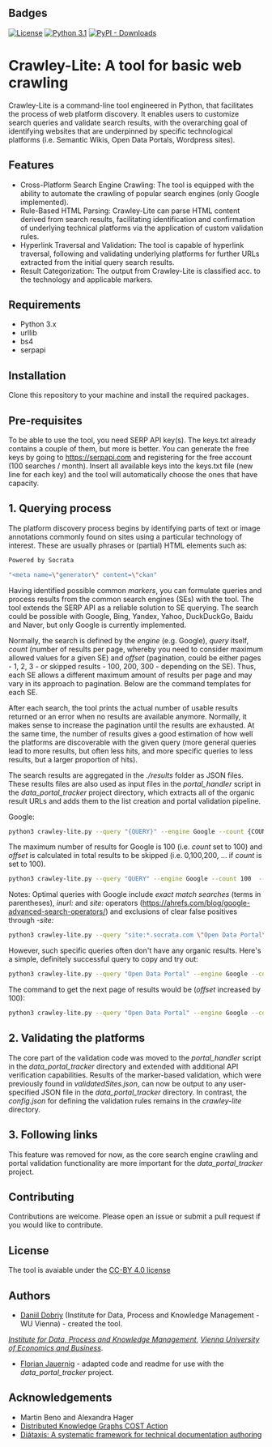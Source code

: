 ## Badges

[![License](https://img.shields.io/badge/License-CC%20BY%204.0-lightgrey.svg)](http://creativecommons.org/licenses/by/4.0/) [![Python 3.1](https://img.shields.io/badge/python-3.1-blue.svg)](https://www.python.org/downloads/release/python-300/) [![PyPI - Downloads](https://img.shields.io/pypi/dd/crawley-lite)]()

# Crawley-Lite: A tool for basic web crawling

Crawley-Lite is a command-line tool engineered in Python, that facilitates the process of web platform discovery. It enables users to customize search queries and validate search results, with the overarching goal of identifying websites that are underpinned by specific technological platforms (i.e. Semantic Wikis, Open Data Portals, Wordpress sites). 

## Features

- Cross-Platform Search Engine Crawling: The tool is equipped with the ability to automate the crawling of popular search engines (only Google implemented). 
- Rule-Based HTML Parsing: Crawley-Lite can parse HTML content derived from search results, facilitating identification and confirmation of underlying technical platforms via the application of custom validation rules.
- Hyperlink Traversal and Validation: The tool is capable of hyperlink traversal, following and validating underlying platforms for further URLs extracted from the initial query search results.
- Result Categorization: The output from Crawley-Lite is classified acc. to the technology and applicable markers. 

## Requirements

- Python 3.x
- urllib
- bs4
- serpapi

## Installation

Clone this repository to your machine and install the required packages.

## Pre-requisites

To be able to use the tool, you need SERP API key(s). The keys.txt already contains a couple of them, but more is better. You can generate the free keys by going to https://serpapi.com and registering for the free account (100 searches / month). Insert all available keys into the keys.txt file (new line for each key) and the tool will automatically choose the ones that have capacity.

## 1. Querying process

The platform discovery process begins by identifying parts of text or image annotations commonly found on sites using a particular technology of interest. These are usually phrases or (partial) HTML elements such as:

```bash
Powered by Socrata
```
```bash
"<meta name=\"generator\" content=\"ckan"
```

Having identified possible common _markers_, you can formulate queries and process results from the common search engines (SEs) with the tool. The tool extends the SERP API as a reliable solution to SE querying. The search could be possible with Google, Bing, Yandex, Yahoo, DuckDuckGo, Baidu and Naver, but only Google is currently implemented.

Normally, the search is defined by the _engine_ (e.g. Google), _query_ itself, _count_ (number of results per page, whereby you need to consider maximum allowed values for a given SE) and _offset_ (pagination, could be either pages - 1, 2, 3 - or skipped results - 100, 200, 300 - depending on the SE). Thus, each SE allows a different maximum amount of results per page and may vary in its approach to pagination. Below are the command templates for each SE.

After each search, the tool prints the actual number of usable results returned or an error when no results are available anymore. Normally, it makes sense to increase the pagination until the results are exhausted. At the same time, the number of results gives a good estimation of how well the platforms are discoverable with the given query (more general queries lead to more results, but often less hits, and more specific queries to less results, but a larger proportion of hits).

The search results are aggregated in the _./results_ folder as JSON files. These results files are also used as input files in the _portal\_handler_ script in the _data\_portal\_tracker_ project directory, which extracts all of the organic result URLs and adds them to the list creation and portal validation pipeline.

Google:
```bash
python3 crawley-lite.py --query "{QUERY}" --engine Google --count {COUNT}  --offset {OFFSET}
```

The maximum number of results for Google is 100 (i.e. _count_ set to 100) and _offset_ is calculated in total results to be skipped (i.e. 0,100,200, ... if _count_ is set to 100).

```bash
python3 crawley-lite.py --query "QUERY" --engine Google --count 100  --offset 100
```

Notes: Optimal queries with Google include _exact match searches_ (terms in parentheses), _inurl:_ and _site:_ operators (https://ahrefs.com/blog/google-advanced-search-operators/) and exclusions of clear false positives through _-site:_

```bash
python3 crawley-lite.py --query "site:*.socrata.com \"Open Data Portal\" -site:socrata.com" --engine Google --count 100  --offset 0
```

However, such specific queries often don't have any organic results. Here's a simple, definitely successful query to copy and try out:

```bash
python3 crawley-lite.py --query "Open Data Portal" --engine Google --count 100  --offset 0
```

The command to get the next page of results would be (_offset_ increased by 100):

```bash
python3 crawley-lite.py --query "Open Data Portal" --engine Google --count 100  --offset 100
```

## 2. Validating the platforms

The core part of the validation code was moved to the _portal\_handler_ script in the _data\_portal\_tracker_ directory and extended with additional API verification capabilities. Results of the marker-based validation, which were previously found in _validatedSites.json_, can now be output to any user-specified JSON file in the _data\_portal\_tracker_ directory. In contrast, the _config.json_ for defining the validation rules remains in the _crawley-lite_ directory.

## 3. Following links

This feature was removed for now, as the core search engine crawling and portal validation functionality are more important for the _data\_portal\_tracker_ project.

## Contributing

Contributions are welcome. Please open an issue or submit a pull request if you would like to contribute.

## License

The tool is avaiable under the [CC-BY 4.0 license](http://creativecommons.org/licenses/by/4.0/)

## Authors

- [Daniil Dobriy](https://github.com/semantisch) (Institute for Data, Process and Knowledge Management - WU Vienna) - created the tool.

*[Institute for Data, Process and Knowledge Management](https://www.wu.ac.at/en/dpkm/)*, *[Vienna University of Economics and Business](https://www.wu.ac.at)*.

- [Florian Jauernig](https://github.com/FlorianJauernig) - adapted code and readme for use with the _data\_portal\_tracker_ project.

## Acknowledgements
- Martin Beno and Alexandra Hager
- [Distributed Knowledge Graphs COST Action](https://cost-dkg.eu)
- [Diátaxis: A systematic framework for technical documentation authoring](https://diataxis.fr)
